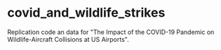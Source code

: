 # covid_and_wildlife_strikes
Replication code an data for "The Impact of the COVID-19 Pandemic on Wildlife-Aircraft Collisions at US Airports".

